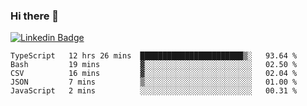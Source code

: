 ### Hi there 👋

[![Linkedin Badge](https://img.shields.io/badge/-Adroaldo%20Pagliari-6633cc?style=flat-square&logo=Linkedin&logoColor=white&link=https://www.linkedin.com/in/adroaldo-pagliari-5856363b/)](https://www.linkedin.com/in/adroaldo-pagliari-5856363b/)

<!--
**adroaldopagliari/adroaldopagliari** is a ✨ _special_ ✨ repository because its `README.md` (this file) appears on your GitHub profile.

Here are some ideas to get you started:

- 🔭 I’m currently working on ...
- 🌱 I’m currently learning ...
- 👯 I’m looking to collaborate on ...
- 🤔 I’m looking for help with ...
- 💬 Ask me about ...
- 📫 How to reach me: ...
- 😄 Pronouns: ...
- ⚡ Fun fact: ...
-->

<!--START_SECTION:waka-->
```text
TypeScript   12 hrs 26 mins  ███████████████████████▒░   93.64 % 
Bash         19 mins         ▓░░░░░░░░░░░░░░░░░░░░░░░░   02.50 % 
CSV          16 mins         ▓░░░░░░░░░░░░░░░░░░░░░░░░   02.04 % 
JSON         7 mins          ▒░░░░░░░░░░░░░░░░░░░░░░░░   01.00 % 
JavaScript   2 mins          ░░░░░░░░░░░░░░░░░░░░░░░░░   00.31 % 
```
<!--END_SECTION:waka-->
